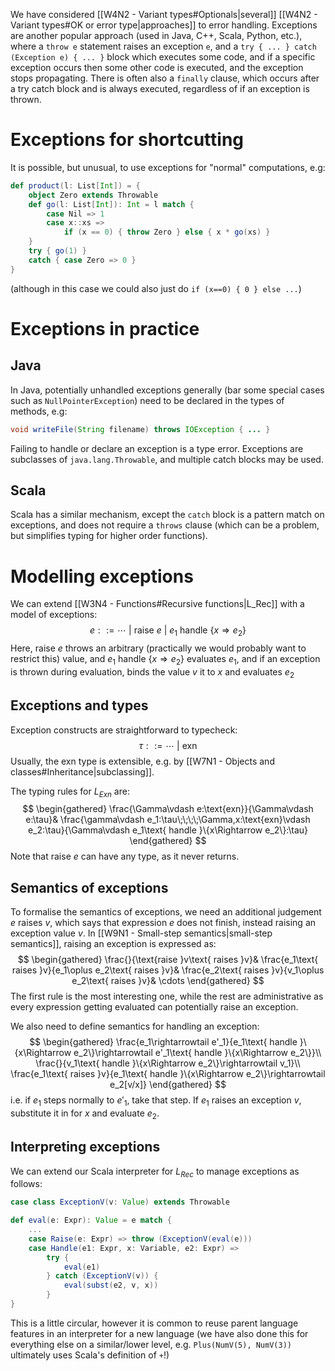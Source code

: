 We have considered [[W4N2 - Variant types#Optionals|several]] [[W4N2 - Variant types#OK or error type|approaches]] to error handling. Exceptions are another popular approach (used in Java, C++, Scala, Python, etc.), where a `throw e` statement raises an exception `e`, and a `try { ... } catch (Exception e) { ... }` block which executes some code, and if a specific exception occurs then some other code is executed, and the exception stops propagating. There is often also a `finally` clause, which occurs after a try catch block and is always executed, regardless of if an exception is thrown.
# Exceptions for shortcutting
It is possible, but unusual, to use exceptions for "normal" computations, e.g:
```scala
def product(l: List[Int]) = {
	object Zero extends Throwable
	def go(l: List[Int]): Int = l match {
		case Nil => 1
		case x::xs =>
			if (x == 0) { throw Zero } else { x * go(xs) }
	}
	try { go(1) }
	catch { case Zero => 0 }
}
```
(although in this case we could also just do `if (x==0) { 0 } else ...`)
# Exceptions in practice
## Java
In Java, potentially unhandled exceptions generally (bar some special cases such as `NullPointerException`) need to be declared in the types of methods, e.g:
```java
void writeFile(String filename) throws IOException { ... }
```
Failing to handle or declare an exception is a type error.
Exceptions are subclasses of `java.lang.Throwable`, and multiple catch blocks may be used.
## Scala
Scala has a similar mechanism, except the `catch` block is a pattern match on exceptions, and does not require a `throws` clause (which can be a problem, but simplifies typing for higher order functions).

# Modelling exceptions
We can extend [[W3N4 - Functions#Recursive functions|L_Rec]] with a model of exceptions:
$$
e::=\cdots\:|\:\text{raise }e\:|\:e_1\text{ handle }\{x\Rightarrow e_2\}
$$
Here, $\text{raise }e$ throws an arbitrary (practically we would probably want to restrict this) value, and $e_1\text{ handle }\{x\Rightarrow e_2\}$ evaluates $e_1$, and if an exception is thrown during evaluation, binds the value $v$ it to $x$ and evaluates $e_2$
## Exceptions and types
Exception constructs are straightforward to typecheck:
$$
\tau::=\cdots\:|\:\text{exn}
$$
Usually, the $\text{exn}$ type is extensible, e.g. by [[W7N1 - Objects and classes#Inheritance|subclassing]].

The typing rules for $L_{Exn}$ are:
$$
\begin{gathered}
\frac{\Gamma\vdash e:\text{exn}}{\Gamma\vdash e:\tau}&
\frac{\gamma\vdash e_1:\tau\;\;\;\;\Gamma,x:\text{exn}\vdash e_2:\tau}{\Gamma\vdash e_1\text{ handle }\{x\Rightarrow e_2\}:\tau}
\end{gathered}
$$
Note that $\text{raise }e$ can have any type, as it never returns.
## Semantics of exceptions
To formalise the semantics of exceptions, we need an additional judgement $e\text{ raises }v$, which says that expression $e$ does not finish, instead raising an exception value $v$.
In [[W9N1 - Small-step semantics|small-step semantics]], raising an exception is expressed as:
$$
\begin{gathered}
\frac{}{\text{raise }v\text{ raises }v}&
\frac{e_1\text{ raises }v}{e_1\oplus e_2\text{ raises }v}&
\frac{e_2\text{ raises }v}{v_1\oplus e_2\text{ raises }v}&
\cdots
\end{gathered}
$$
The first rule is the most interesting one, while the rest are administrative as every expression getting evaluated can potentially raise an exception.

We also need to define semantics for handling an exception:
$$
\begin{gathered}
\frac{e_1\rightarrowtail e'_1}{e_1\text{ handle }\{x\Rightarrow e_2\}\rightarrowtail e'_1\text{ handle }\{x\Rightarrow e_2\}}\\
\frac{}{v_1\text{ handle }\{x\Rightarrow e_2\}\rightarrowtail v_1}\\
\frac{e_1\text{ raises }v}{e_1\text{ handle }\{x\Rightarrow e_2\}\rightarrowtail e_2[v/x]}
\end{gathered}
$$
i.e. if $e_1$ steps normally to $e'_1$, take that step. If $e_1$ raises an exception $v$, substitute it in for $x$ and evaluate $e_2$.
## Interpreting exceptions
We can extend our Scala interpreter for $L_{Rec}$ to manage exceptions as follows:
```scala
case class ExceptionV(v: Value) extends Throwable

def eval(e: Expr): Value = e match {
	...
	case Raise(e: Expr) => throw (ExceptionV(eval(e)))
	case Handle(e1: Expr, x: Variable, e2: Expr) =>
		try {
			eval(e1)
		} catch (ExceptionV(v)) {
			eval(subst(e2, v, x))
		}
}
```
This is a little circular, however it is common to reuse parent language features in an interpreter for a new language (we have also done this for everything else on a similar/lower level, e.g. `Plus(NumV(5), NumV(3))` ultimately uses Scala's definition of `+`!)